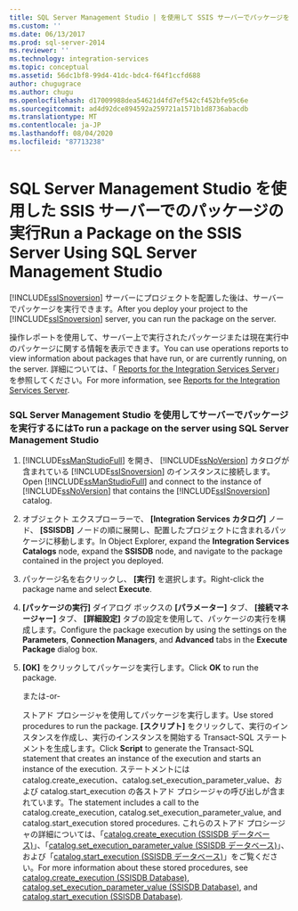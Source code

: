 ```yaml
---
title: SQL Server Management Studio | を使用して SSIS サーバーでパッケージを実行するMicrosoft Docs
ms.custom: ''
ms.date: 06/13/2017
ms.prod: sql-server-2014
ms.reviewer: ''
ms.technology: integration-services
ms.topic: conceptual
ms.assetid: 56dc1bf8-99d4-41dc-bdc4-f64f1ccfd688
author: chugugrace
ms.author: chugu
ms.openlocfilehash: d17009988dea54621d4fd7ef542cf452bfe95c6e
ms.sourcegitcommit: ad4d92dce894592a259721a1571b1d8736abacdb
ms.translationtype: MT
ms.contentlocale: ja-JP
ms.lasthandoff: 08/04/2020
ms.locfileid: "87713238"
---
```

# <a name="run-a-package-on-the-ssis-server-using-sql-server-management-studio"></a><span data-ttu-id="8e390-102">SQL Server Management Studio を使用した SSIS サーバーでのパッケージの実行</span><span class="sxs-lookup"><span data-stu-id="8e390-102">Run a Package on the SSIS Server Using SQL Server Management Studio</span></span>
  <span data-ttu-id="8e390-103">[!INCLUDE[ssISnoversion](../includes/ssisnoversion-md.md)] サーバーにプロジェクトを配置した後は、サーバーでパッケージを実行できます。</span><span class="sxs-lookup"><span data-stu-id="8e390-103">After you deploy your project to the [!INCLUDE[ssISnoversion](../includes/ssisnoversion-md.md)] server, you can run the package on the server.</span></span>  
  
 <span data-ttu-id="8e390-104">操作レポートを使用して、サーバー上で実行されたパッケージまたは現在実行中のパッケージに関する情報を表示できます。</span><span class="sxs-lookup"><span data-stu-id="8e390-104">You can use operations reports to view information about packages that have run, or are currently running, on the server.</span></span> <span data-ttu-id="8e390-105">詳細については、「 [Reports for the Integration Services Server](../../2014/integration-services/reports-for-the-integration-services-server.md)」を参照してください。</span><span class="sxs-lookup"><span data-stu-id="8e390-105">For more information, see [Reports for the Integration Services Server](../../2014/integration-services/reports-for-the-integration-services-server.md).</span></span>  
  
### <a name="to-run-a-package-on-the-server-using-sql-server-management-studio"></a><span data-ttu-id="8e390-106">SQL Server Management Studio を使用してサーバーでパッケージを実行するには</span><span class="sxs-lookup"><span data-stu-id="8e390-106">To run a package on the server using SQL Server Management Studio</span></span>  
  
1.  <span data-ttu-id="8e390-107">[!INCLUDE[ssManStudioFull](../includes/ssmanstudiofull-md.md)] を開き、 [!INCLUDE[ssNoVersion](../includes/ssnoversion-md.md)] カタログが含まれている [!INCLUDE[ssISnoversion](../includes/ssisnoversion-md.md)] のインスタンスに接続します。</span><span class="sxs-lookup"><span data-stu-id="8e390-107">Open [!INCLUDE[ssManStudioFull](../includes/ssmanstudiofull-md.md)] and connect to the instance of [!INCLUDE[ssNoVersion](../includes/ssnoversion-md.md)] that contains the [!INCLUDE[ssISnoversion](../includes/ssisnoversion-md.md)] catalog.</span></span>  
  
2.  <span data-ttu-id="8e390-108">オブジェクト エクスプローラーで、 **[Integration Services カタログ]** ノード、 **[SSISDB]** ノードの順に展開し、配置したプロジェクトに含まれるパッケージに移動します。</span><span class="sxs-lookup"><span data-stu-id="8e390-108">In Object Explorer, expand the **Integration Services Catalogs** node, expand the **SSISDB** node, and navigate to the package contained in the project you deployed.</span></span>  
  
3.  <span data-ttu-id="8e390-109">パッケージ名を右クリックし、 **[実行]** を選択します。</span><span class="sxs-lookup"><span data-stu-id="8e390-109">Right-click the package name and select **Execute**.</span></span>  
  
4.  <span data-ttu-id="8e390-110">**[パッケージの実行]** ダイアログ ボックスの **[パラメーター]** タブ、 **[接続マネージャー]** タブ、 **[詳細設定]** タブの設定を使用して、パッケージの実行を構成します。</span><span class="sxs-lookup"><span data-stu-id="8e390-110">Configure the package execution by using the settings on the **Parameters**, **Connection Managers**, and **Advanced** tabs in the **Execute Package** dialog box.</span></span>  
  
5.  <span data-ttu-id="8e390-111">**[OK]** をクリックしてパッケージを実行します。</span><span class="sxs-lookup"><span data-stu-id="8e390-111">Click **OK** to run the package.</span></span>  
  
     <span data-ttu-id="8e390-112">または</span><span class="sxs-lookup"><span data-stu-id="8e390-112">-or-</span></span>  
  
     <span data-ttu-id="8e390-113">ストアド プロシージャを使用してパッケージを実行します。</span><span class="sxs-lookup"><span data-stu-id="8e390-113">Use stored procedures to run the package.</span></span> <span data-ttu-id="8e390-114">**[スクリプト]** をクリックして、実行のインスタンスを作成し、実行のインスタンスを開始する Transact-SQL ステートメントを生成します。</span><span class="sxs-lookup"><span data-stu-id="8e390-114">Click **Script** to generate the Transact-SQL statement that creates an instance of the execution and starts an instance of the execution.</span></span> <span data-ttu-id="8e390-115">ステートメントには catalog.create_execution、catalog.set_execution_parameter_value、および catalog.start_execution の各ストアド プロシージャの呼び出しが含まれています。</span><span class="sxs-lookup"><span data-stu-id="8e390-115">The statement includes a call to the catalog.create_execution, catalog.set_execution_parameter_value, and catalog.start_execution stored procedures.</span></span> <span data-ttu-id="8e390-116">これらのストアド プロシージャの詳細については、「[catalog.create_execution (SSISDB データベース)](/sql/integration-services/system-stored-procedures/catalog-create-execution-ssisdb-database)」、「[catalog.set_execution_parameter_value (SSISDB データベース)](/sql/integration-services/system-stored-procedures/catalog-set-execution-parameter-value-ssisdb-database)」、および「[catalog.start_execution (SSISDB データベース)](/sql/integration-services/system-stored-procedures/catalog-start-execution-ssisdb-database)」をご覧ください。</span><span class="sxs-lookup"><span data-stu-id="8e390-116">For more information about these stored procedures, see [catalog.create_execution &#40;SSISDB Database&#41;](/sql/integration-services/system-stored-procedures/catalog-create-execution-ssisdb-database), [catalog.set_execution_parameter_value &#40;SSISDB Database&#41;](/sql/integration-services/system-stored-procedures/catalog-set-execution-parameter-value-ssisdb-database), and [catalog.start_execution &#40;SSISDB Database&#41;](/sql/integration-services/system-stored-procedures/catalog-start-execution-ssisdb-database).</span></span>  
  
  
